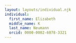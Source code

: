 ```yaml
---
layout: layouts/individual.njk
individual:
  first_name: Elizabeth
  middle_name: K
  last_name: Neumann
  orcid: 0000-0002-6078-3321
---
```

